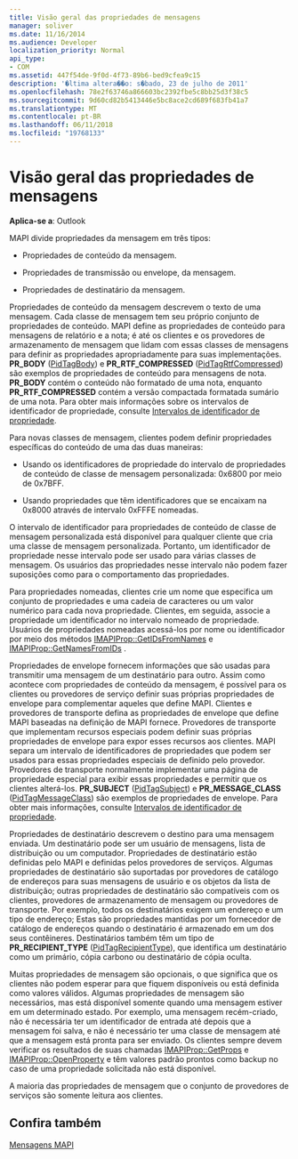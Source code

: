 ```yaml
---
title: Visão geral das propriedades de mensagens
manager: soliver
ms.date: 11/16/2014
ms.audience: Developer
localization_priority: Normal
api_type:
- COM
ms.assetid: 447f54de-9f0d-4f73-89b6-bed9cfea9c15
description: '�ltima altera��o: s�bado, 23 de julho de 2011'
ms.openlocfilehash: 78e2f63746a866603bc2392fbe5c8bb25d3f38c5
ms.sourcegitcommit: 9d60cd82b5413446e5bc8ace2cd689f683fb41a7
ms.translationtype: MT
ms.contentlocale: pt-BR
ms.lasthandoff: 06/11/2018
ms.locfileid: "19768133"
---
```

# <a name="message-properties-overview"></a>Visão geral das propriedades de mensagens

  
  
**Aplica-se a**: Outlook 
  
MAPI divide propriedades da mensagem em três tipos:
  
- Propriedades de conteúdo da mensagem.
    
- Propriedades de transmissão ou envelope, da mensagem.
    
- Propriedades de destinatário da mensagem.
    
Propriedades de conteúdo da mensagem descrevem o texto de uma mensagem. Cada classe de mensagem tem seu próprio conjunto de propriedades de conteúdo. MAPI define as propriedades de conteúdo para mensagens de relatório e a nota; é até os clientes e os provedores de armazenamento de mensagem que lidam com essas classes de mensagens para definir as propriedades apropriadamente para suas implementações. **PR_BODY** ([PidTagBody](pidtagbody-canonical-property.md)) e **PR_RTF_COMPRESSED** ([PidTagRtfCompressed](pidtagrtfcompressed-canonical-property.md)) são exemplos de propriedades de conteúdo para mensagens de nota. **PR_BODY** contém o conteúdo não formatado de uma nota, enquanto **PR_RTF_COMPRESSED** contém a versão compactada formatada sumário de uma nota. Para obter mais informações sobre os intervalos de identificador de propriedade, consulte [Intervalos de identificador de propriedade](property-identifier-ranges.md).
  
Para novas classes de mensagem, clientes podem definir propriedades específicas do conteúdo de uma das duas maneiras:
  
- Usando os identificadores de propriedade do intervalo de propriedades de conteúdo de classe de mensagem personalizada: 0x6800 por meio de 0x7BFF.
    
- Usando propriedades que têm identificadores que se encaixam na 0x8000 através de intervalo 0xFFFE nomeadas.
    
O intervalo de identificador para propriedades de conteúdo de classe de mensagem personalizada está disponível para qualquer cliente que cria uma classe de mensagem personalizada. Portanto, um identificador de propriedade nesse intervalo pode ser usado para várias classes de mensagem. Os usuários das propriedades nesse intervalo não podem fazer suposições como para o comportamento das propriedades. 
  
Para propriedades nomeadas, clientes crie um nome que especifica um conjunto de propriedades e uma cadeia de caracteres ou um valor numérico para cada nova propriedade. Clientes, em seguida, associe a propriedade um identificador no intervalo nomeado de propriedade. Usuários de propriedades nomeadas acessá-los por nome ou identificador por meio dos métodos [IMAPIProp::GetIDsFromNames](imapiprop-getidsfromnames.md) e [IMAPIProp::GetNamesFromIDs](imapiprop-getnamesfromids.md) . 
  
Propriedades de envelope fornecem informações que são usadas para transmitir uma mensagem de um destinatário para outro. Assim como acontece com propriedades de conteúdo da mensagem, é possível para os clientes ou provedores de serviço definir suas próprias propriedades de envelope para complementar aqueles que define MAPI. Clientes e provedores de transporte defina as propriedades de envelope que define MAPI baseadas na definição de MAPI fornece. Provedores de transporte que implementam recursos especiais podem definir suas próprias propriedades de envelope para expor esses recursos aos clientes. MAPI separa um intervalo de identificadores de propriedades que podem ser usados para essas propriedades especiais de definido pelo provedor. Provedores de transporte normalmente implementar uma página de propriedade especial para exibir essas propriedades e permitir que os clientes alterá-los. **PR_SUBJECT** ([PidTagSubject](pidtagsubject-canonical-property.md)) e **PR_MESSAGE_CLASS** ([PidTagMessageClass](pidtagmessageclass-canonical-property.md)) são exemplos de propriedades de envelope. Para obter mais informações, consulte [Intervalos de identificador de propriedade](property-identifier-ranges.md).
  
Propriedades de destinatário descrevem o destino para uma mensagem enviada. Um destinatário pode ser um usuário de mensagens, lista de distribuição ou um computador. Propriedades de destinatário estão definidas pelo MAPI e definidas pelos provedores de serviços. Algumas propriedades de destinatário são suportadas por provedores de catálogo de endereços para suas mensagens de usuário e os objetos da lista de distribuição; outras propriedades de destinatário são compatíveis com os clientes, provedores de armazenamento de mensagem ou provedores de transporte. Por exemplo, todos os destinatários exigem um endereço e um tipo de endereço; Estas são propriedades mantidas por um fornecedor de catálogo de endereços quando o destinatário é armazenado em um dos seus contêineres. Destinatários também têm um tipo de **PR_RECIPIENT_TYPE** ([PidTagRecipientType](pidtagrecipienttype-canonical-property.md)), que identifica um destinatário como um primário, cópia carbono ou destinatário de cópia oculta.
  
Muitas propriedades de mensagem são opcionais, o que significa que os clientes não podem esperar para que fiquem disponíveis ou está definida como valores válidos. Algumas propriedades de mensagem são necessários, mas está disponível somente quando uma mensagem estiver em um determinado estado. Por exemplo, uma mensagem recém-criado, não é necessária ter um identificador de entrada até depois que a mensagem foi salva, e não é necessário ter uma classe de mensagem até que a mensagem está pronta para ser enviado. Os clientes sempre devem verificar os resultados de suas chamadas [IMAPIProp::GetProps](imapiprop-getprops.md) e [IMAPIProp::OpenProperty](imapiprop-openproperty.md) e têm valores padrão prontos como backup no caso de uma propriedade solicitada não está disponível. 
  
A maioria das propriedades de mensagem que o conjunto de provedores de serviços são somente leitura aos clientes. 
  
## <a name="see-also"></a>Confira também



[Mensagens MAPI](mapi-messages.md)

